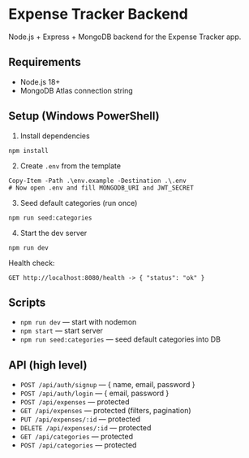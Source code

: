 # Expense Tracker Backend

Node.js + Express + MongoDB backend for the Expense Tracker app.

## Requirements
- Node.js 18+
- MongoDB Atlas connection string

## Setup (Windows PowerShell)

1) Install dependencies
```
npm install
```

2) Create `.env` from the template
```
Copy-Item -Path .\env.example -Destination .\.env
# Now open .env and fill MONGODB_URI and JWT_SECRET
```

3) Seed default categories (run once)
```
npm run seed:categories
```

4) Start the dev server
```
npm run dev
```

Health check:
```
GET http://localhost:8080/health -> { "status": "ok" }
```

## Scripts
- `npm run dev` — start with nodemon
- `npm start` — start server
- `npm run seed:categories` — seed default categories into DB

## API (high level)
- `POST /api/auth/signup` — { name, email, password }
- `POST /api/auth/login` — { email, password }
- `POST /api/expenses` — protected
- `GET /api/expenses` — protected (filters, pagination)
- `PUT /api/expenses/:id` — protected
- `DELETE /api/expenses/:id` — protected
- `GET /api/categories` — protected
- `POST /api/categories` — protected


